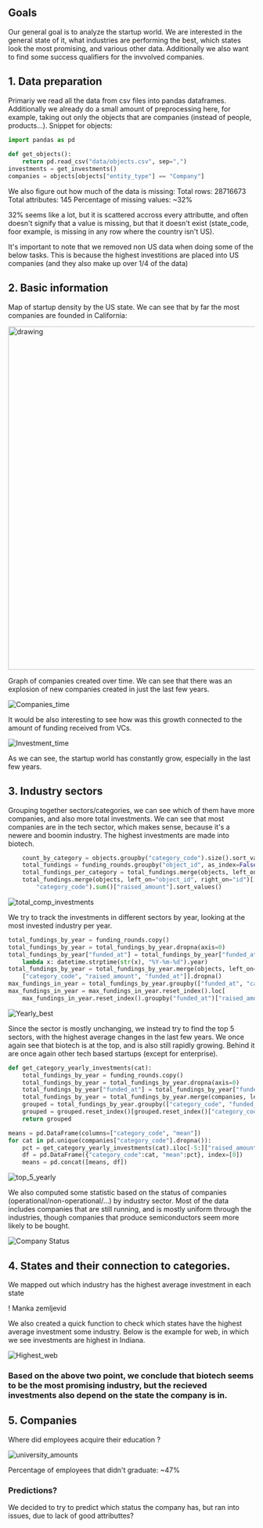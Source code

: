 ## Goals
Our general goal is to analyze the startup world. We are interested in the general state of it, what industries are performing the best, which states look the most promising, and various other data. Additionally we also want to find some success qualifiers for the invvolved companies.

## 1. Data preparation
Primariy we read all the data from csv files into pandas dataframes. Additionally we already do a small amount of preprocessing here, for example, taking out only the objects that are companies (instead of people, products...). Snippet for objects:

```python
import pandas as pd
    
def get_objects():
    return pd.read_csv("data/objects.csv", sep=",")
investments = get_investments()
companies = objects[objects["entity_type"] == "Company"]
```

We also figure out how much of the data is missing:
Total rows: 28716673
Total attributes: 145
Percentage of missing values: ~32%

32% seems like a lot, but it is scattered accross every attributte, and often doesn't signify that a value is missing, but that it doesn't exist (state_code, foor example, is missing in any row where the country isn't US).

It's important to note that we removed non US data when doing some of the below tasks. This is because the highest investitions are placed into US companies (and they also make up over 1/4 of  the data)

## 2. Basic information
Map of startup density by the US state. We can see that by far the most companies are founded in California:

<img src="./images/companies_per_state.png" alt="drawing" width="700"/>

Graph of companies created over time. We can see that there was an explosion of new companies created in just the last few years.

![Companies_time](./images/companies_over_time.png)

It would be also interesting to see how was this growth connected to the amount of funding received from VCs.

![Investment_time](./images/investment_over_time.png)

As we can see, the startup world has constantly grow, especially in the last few years.
## 3. Industry sectors
Grouping together sectors/categories, we can see which of them have more companies, and also more total investments. We can see that most companies are in the tech sector, which makes sense, because it's a newere and boomin industry. The highest investments are made into biotech.

```python
    count_by_category = objects.groupby("category_code").size().sort_values()
    total_fundings = funding_rounds.groupby("object_id", as_index=False)["raised_amount"].sum().sort_values("raised_amount", ascending=False)
    total_fundings_per_category = total_fundings.merge(objects, left_on="object_id", right_on="id")[["category_code", "raised_amount"]].groupby("category_code").sum()["raised_amount"].sort_values()
    total_fundings.merge(objects, left_on="object_id", right_on="id")[["category_code", "raised_amount"]].groupby(
        "category_code").sum()["raised_amount"].sort_values()
```

![total_comp_investments](./images/total_comp_investments.png)

We try to track the investments in different sectors by year, looking at the most invested industry per year.

```python
total_fundings_by_year = funding_rounds.copy()
total_fundings_by_year = total_fundings_by_year.dropna(axis=0)
total_fundings_by_year["funded_at"] = total_fundings_by_year["funded_at"].apply(
    lambda x: datetime.strptime(str(x), "%Y-%m-%d").year)
total_fundings_by_year = total_fundings_by_year.merge(objects, left_on="object_id", right_on="id")[
    ["category_code", "raised_amount", "funded_at"]].dropna()
max_fundings_in_year = total_fundings_by_year.groupby(["funded_at", "category_code"]).sum("raised_amount")
max_fundings_in_year = max_fundings_in_year.reset_index().loc[
    max_fundings_in_year.reset_index().groupby("funded_at")["raised_amount"].idxmax()]
```
![Yearly_best](./images/yearly_best.png)

Since the sector is mostly unchanging, we instead try to find the top 5 sectors, with the highest average changes in the last few years. We once again see that biotech is at the top, and is also still rapidly growing. Behind it are once again other tech based startups (except for enterprise).

```python
def get_category_yearly_investments(cat):
    total_fundings_by_year = funding_rounds.copy()
    total_fundings_by_year = total_fundings_by_year.dropna(axis=0)
    total_fundings_by_year["funded_at"] = total_fundings_by_year["funded_at"].apply(lambda x:datetime.strptime(str(x), "%Y-%m-%d").year)
    total_fundings_by_year = total_fundings_by_year.merge(companies, left_on="object_id", right_on="id")[["category_code", "raised_amount", "funded_at"]].dropna()
    grouped = total_fundings_by_year.groupby(["category_code", "funded_at"]).sum("raised_amount")
    grouped = grouped.reset_index()[grouped.reset_index()["category_code"] == cat]
    return grouped

means = pd.DataFrame(columns=["category_code", "mean"])
for cat in pd.unique(companies["category_code"].dropna()):
    pct = get_category_yearly_investments(cat).iloc[-5:]["raised_amount"].mean()
    df = pd.DataFrame({"category_code":cat, "mean":pct}, index=[0])
    means = pd.concat([means, df])
```
![top_5_yearly](./images/top_5_yearly.png)

We also computed some statistic based on the status of companies (operational/non-operational/...) by industry sector. Most of the data includes companies that are still running, and is mostly uniform through the industries, though companies that produce semiconductors seem more likely to be bought.

![Company Status](./images/statuses.png)

## 4. States and their connection to categories.

We mapped out which industry has the highest average investment in each state

! Manka zemljevid

We also created a quick function to check which states have the highest average investment some industry. Below is the example for web, in which we see investments are highest in Indiana.

![Highest_web](./images/highest_avg_investment_web.png)

### Based on the above two point, we conclude that biotech seems to be the most promising industry, but the recieved investments also depend on the state the company is in.

## 5. Companies

Where did employees acquire their education ?

![university_amounts](./images/education.png)

Percentage of employees that didn't graduate: ~47%

### Predictions?

We decided to try to predict which status the company has, but ran into issues, due to lack of good attributtes?